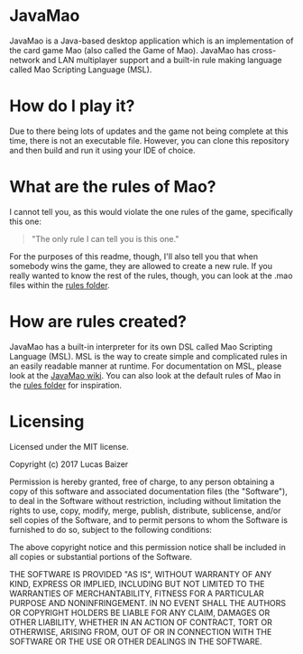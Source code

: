 # JavaMao
JavaMao is a Java-based desktop application which is an implementation of the card game Mao (also called the Game of Mao).
JavaMao has cross-network and LAN multiplayer support and a built-in rule making language called Mao Scripting Language (MSL).

# How do I play it?
Due to there being lots of updates and the game not being complete at this time, there is not an executable file.
However, you can clone this repository and then build and run it using your IDE of choice.

# What are the rules of Mao?
I cannot tell you, as this would violate the one rules of the game, specifically this one:
>"The only rule I can tell you is this one."

For the purposes of this readme, though, I'll also tell you that when somebody wins the game, they are allowed to create a new rule.
If you really wanted to know the rest of the rules, though, you can look at the .mao files within the [rules folder](/rules).

# How are rules created?
JavaMao has a built-in interpreter for its own DSL called Mao Scripting Language (MSL).
MSL is the way to create simple and complicated rules in an easily readable manner at runtime.
For documentation on MSL, please look at the [JavaMao wiki](https://github.com/TitaniumSapphire/JavaMao/wiki). You can also look at the default rules of Mao in the [rules folder](/rules) for inspiration.

# Licensing
Licensed under the MIT license.

Copyright (c) 2017 Lucas Baizer

Permission is hereby granted, free of charge, to any person obtaining a copy
of this software and associated documentation files (the "Software"), to deal
in the Software without restriction, including without limitation the rights
to use, copy, modify, merge, publish, distribute, sublicense, and/or sell
copies of the Software, and to permit persons to whom the Software is
furnished to do so, subject to the following conditions:

The above copyright notice and this permission notice shall be included in all
copies or substantial portions of the Software.

THE SOFTWARE IS PROVIDED "AS IS", WITHOUT WARRANTY OF ANY KIND, EXPRESS OR
IMPLIED, INCLUDING BUT NOT LIMITED TO THE WARRANTIES OF MERCHANTABILITY,
FITNESS FOR A PARTICULAR PURPOSE AND NONINFRINGEMENT. IN NO EVENT SHALL THE
AUTHORS OR COPYRIGHT HOLDERS BE LIABLE FOR ANY CLAIM, DAMAGES OR OTHER
LIABILITY, WHETHER IN AN ACTION OF CONTRACT, TORT OR OTHERWISE, ARISING FROM,
OUT OF OR IN CONNECTION WITH THE SOFTWARE OR THE USE OR OTHER DEALINGS IN THE
SOFTWARE.
